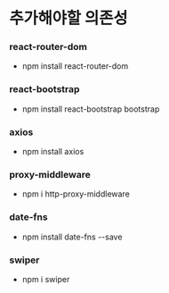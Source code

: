 # 추가해야할 의존성

### react-router-dom
- npm install react-router-dom

### react-bootstrap
- npm install react-bootstrap bootstrap

### axios
- npm install axios

### proxy-middleware
- npm i http-proxy-middleware

### date-fns
- npm install date-fns --save

### swiper
- npm i swiper
